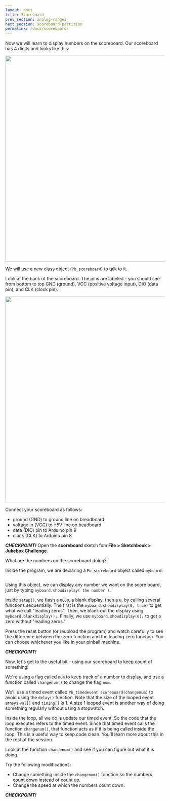 ```yaml
---
layout: docs
title: Scoreboard
prev_section: analog-ranges
next_section: scoreboard-partition
permalink: /docs/scoreboard/
---
```


Now we will learn to display numbers on the scoreboard. Our scoreboard has 4 digits and looks like this: 

<img src="{{ site.baseurl }}/img/scoreboard-front.png" style="width: 650px"/>


We will use a new class object (```Pb_scoreboard```) to talk to it.

Look at the back of the scoreboard. The pins are labeled - you should see from bottom to top GND (ground), VCC (positive voltage input), DIO (data pin), and CLK (clock pin).

<img src="{{ site.baseurl }}/img/scoreboard-back.png" style="width: 650px"/>

Connect your scoreboard as follows:

- ground (GND) to ground line on breadboard
- voltage in (VCC) to +5V line on beadboard
- data (DIO) pin to Arduino pin 9
- clock (CLK) to Arduino pin 8

**_CHECKPOINT!_**
Open the **scoreboard** sketch fom **File > Sketchbook > Jukebox Challenge**.

What are the numbers on the scoreboard doing?

Inside the program, we are declaring a ```Pb_scoreboard``` object called ```myboard```:

```Pb_scoreboard myboard(clkpin, diopin);
```

Using this object, we can display any number we want on the score
board, just by typing ```myboard.showdisplay( the number )```. 

Inside ```setup()```, we flash a ```0000```, a blank display, then a ```0```, by calling several functions sequentially. The first is the ```myboard.showdisplay(0, true)``` to get what we call "leading zeros". Then, we blank out the display using ```myboard.blankdisplay();```. Finally, we use ```myboard.showdisplay(0);``` to get a zero without "leading zeros."

Press the reset button (or reupload the program) and watch carefully to see the difference between the zero function and the leading zero function. You can choose whichever you like in your pinball machine.

**_CHECKPOINT!_**

Now, let's get to the useful bit - using our scoreboard to keep count of something!

We're using a flag called ```num``` to keep track of a number to display, and use a function called ```changenum()``` to change the flag ```num```. 

We'll use a timed event called ```Pb_timedevent scoreboard(changenum)``` to avoid using the ```delay()``` function. Note that the size of the looped event arrays ```val[]``` and ```timing[]``` is 1. A size 1 looped event is another way of doing something regularly without using a stopwatch.

Inside the loop, all we do is update our timed event. So the code that the loop executes refers to the timed event. Since that timed event calls the function ```changenum()```, that function acts as if it is being called inside the loop. This is a useful way to keep code clean. You'll learn more about this in the rest of the session.

Look at the function ```changenum()``` and see if you can figure out what it is doing. 

Try the following modifications:

- Change something inside the ```changenum()``` function so the numbers count down instead of count up.
- Change the speed at which the numbers count down.

**_CHECKPOINT!_**



